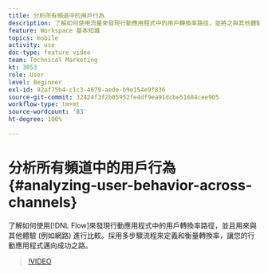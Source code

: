 ```yaml
---
title: 分析所有頻道中的用戶行為
description: 了解如何使用流量來發現行動應用程式中的用戶轉換率路徑，並將之與其他體驗 (例如網路) 進行比較。採用多步驟流程來定義和衡量轉換率，讓您的行動應用程式邁向成功之路。
feature: Workspace 基本知識
topics: mobile
activity: use
doc-type: feature video
team: Technical Marketing
kt: 3053
role: User
level: Beginner
exl-id: 92af75b4-c1c3-4679-aede-b9e154e9f836
source-git-commit: 32424f3f2b05952fe4df9ea91dcbe51684cee905
workflow-type: tm+mt
source-wordcount: '83'
ht-degree: 100%

---
```


# 分析所有頻道中的用戶行為 {#analyzing-user-behavior-across-channels}

了解如何使用[!DNL Flow]來發現行動應用程式中的用戶轉換率路徑，並且用來與其他體驗 (例如網路) 進行比較。採用多步驟流程來定義和衡量轉換率，讓您的行動應用程式邁向成功之路。

>[!VIDEO](https://video.tv.adobe.com/v/27824/?quality=12)
